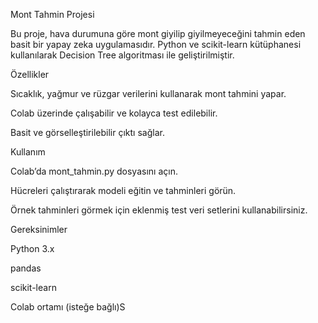 Mont Tahmin Projesi

Bu proje, hava durumuna göre mont giyilip giyilmeyeceğini tahmin eden basit bir yapay zeka uygulamasıdır. Python ve scikit-learn kütüphanesi kullanılarak Decision Tree algoritması ile geliştirilmiştir.

Özellikler

Sıcaklık, yağmur ve rüzgar verilerini kullanarak mont tahmini yapar.

Colab üzerinde çalışabilir ve kolayca test edilebilir.

Basit ve görselleştirilebilir çıktı sağlar.

Kullanım

Colab’da mont_tahmin.py dosyasını açın.

Hücreleri çalıştırarak modeli eğitin ve tahminleri görün.

Örnek tahminleri görmek için eklenmiş test veri setlerini kullanabilirsiniz.

Gereksinimler

Python 3.x

pandas

scikit-learn

Colab ortamı (isteğe bağlı)S
